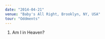 ```yaml
---
date: "2014-04-21"
venue: "Baby's All Right, Brooklyn, NY, USA"
tour: "Oddments"
---
```



 1. Am I in Heaven?


